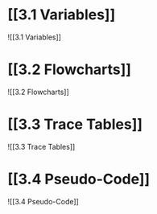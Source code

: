 # [[3.1 Variables]]
![[3.1 Variables]]
# [[3.2 Flowcharts]]
![[3.2 Flowcharts]]
# [[3.3 Trace Tables]]
![[3.3 Trace Tables]]
# [[3.4 Pseudo-Code]]
![[3.4 Pseudo-Code]]